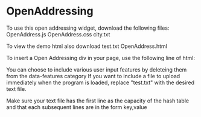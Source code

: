 OpenAddressing
==============
To use this open addressing widget, download the following files:
OpenAddress.js
OpenAddress.css
city.txt

To view the demo html also download
test.txt
OpenAddress.html

To insert a Open Addressing div in your page, use the following line of html:
<div class="OpenAddress" data-features="'insert','delete','find','linear','doublehash'"data-file="test.txt"></div>   
You can choose to include various user input features by deleteing them from the data-features category
If you want to include a file to upload immediately when the program is loaded, replace "test.txt" with the desired text file. 

Make sure your text file has the first line as the capacity of the hash table and that each subsequent lines are in the form key,value

